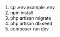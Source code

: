 1. cp .env.example .env
2. npm install
3. php artisan migrate
4. php artisan db:seed
5. composer run dev
